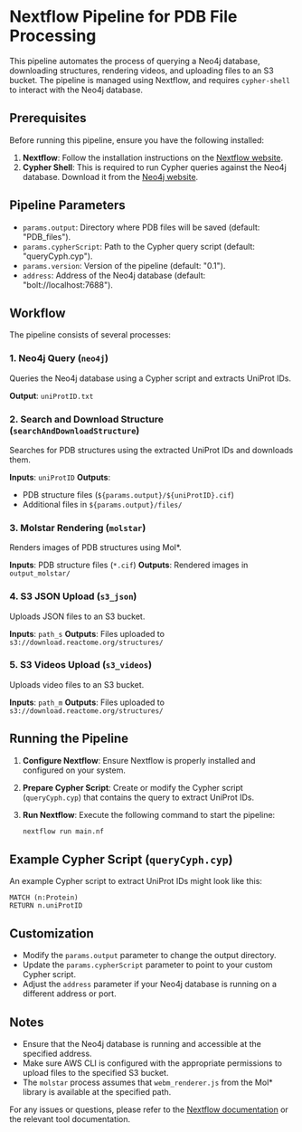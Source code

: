 # Nextflow Pipeline for PDB File Processing

This pipeline automates the process of querying a Neo4j database, downloading structures, rendering videos, and uploading files to an S3 bucket. The pipeline is managed using Nextflow, and requires `cypher-shell` to interact with the Neo4j database.

## Prerequisites

Before running this pipeline, ensure you have the following installed:

1. **Nextflow**: Follow the installation instructions on the [Nextflow website](https://www.nextflow.io/docs/latest/getstarted.html#installation).
2. **Cypher Shell**: This is required to run Cypher queries against the Neo4j database. Download it from the [Neo4j website](https://neo4j.com/deployment-center/?cypher-shell#tools-tab). 

## Pipeline Parameters

- `params.output`: Directory where PDB files will be saved (default: "PDB_files").
- `params.cypherScript`: Path to the Cypher query script (default: "queryCyph.cyp").
- `params.version`: Version of the pipeline (default: "0.1").
- `address`: Address of the Neo4j database (default: "bolt://localhost:7688").

## Workflow

The pipeline consists of several processes:

### 1. Neo4j Query (`neo4j`)

Queries the Neo4j database using a Cypher script and extracts UniProt IDs.

**Output**: `uniProtID.txt`

### 2. Search and Download Structure (`searchAndDownloadStructure`)

Searches for PDB structures using the extracted UniProt IDs and downloads them.

**Inputs**: `uniProtID`
**Outputs**:
- PDB structure files (`${params.output}/${uniProtID}.cif`)
- Additional files in `${params.output}/files/`

### 3. Molstar Rendering (`molstar`)

Renders images of PDB structures using Mol*.

**Inputs**: PDB structure files (`*.cif`)
**Outputs**: Rendered images in `output_molstar/`

### 4. S3 JSON Upload (`s3_json`)

Uploads JSON files to an S3 bucket.

**Inputs**: `path_s`
**Outputs**: Files uploaded to `s3://download.reactome.org/structures/`

### 5. S3 Videos Upload (`s3_videos`)

Uploads video files to an S3 bucket.

**Inputs**: `path_m`
**Outputs**: Files uploaded to `s3://download.reactome.org/structures/`

## Running the Pipeline

1. **Configure Nextflow**: Ensure Nextflow is properly installed and configured on your system.
2. **Prepare Cypher Script**: Create or modify the Cypher script (`queryCyph.cyp`) that contains the query to extract UniProt IDs.
3. **Run Nextflow**: Execute the following command to start the pipeline:

    ```bash
    nextflow run main.nf
    ```

## Example Cypher Script (`queryCyph.cyp`)

An example Cypher script to extract UniProt IDs might look like this:

```cypher
MATCH (n:Protein)
RETURN n.uniProtID
```

## Customization

- Modify the `params.output` parameter to change the output directory.
- Update the `params.cypherScript` parameter to point to your custom Cypher script.
- Adjust the `address` parameter if your Neo4j database is running on a different address or port.

## Notes

- Ensure that the Neo4j database is running and accessible at the specified address.
- Make sure AWS CLI is configured with the appropriate permissions to upload files to the specified S3 bucket.
- The `molstar` process assumes that `webm_renderer.js` from the Mol* library is available at the specified path.

For any issues or questions, please refer to the [Nextflow documentation](https://www.nextflow.io/docs/latest/index.html) or the relevant tool documentation.
